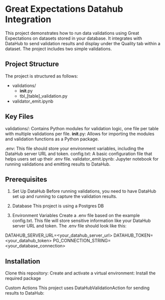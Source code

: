 # Great Expectations Datahub Integration

This project demonstrates how to run data validations using Great Expectations on datasets stored in your database. It integrates with DataHub to send validation results and display under the Quality tab within a dataset. The project includes two simple validations.

## Project Structure
The project is structured as follows:

- validations/
    - __init__.py
    - tbl_[table]_validation.py
- validator_emit.ipynb

## Key Files
validations/: Contains Python modules for validation logic, one file per table with multiple validations per file.
__init__.py: Allows for importing the modules and validation functions as a Python package.

.env: This file should store your environment variables, including the DataHub server URL and token.
config.txt: A basic configuration file that helps users set up their .env file.
validator_emit.ipynb: Jupyter notebook for running validations and emitting results to DataHub.

## Prerequisites
1. Set Up DataHub
Before running validations, you need to have DataHub set up and running to capture the validation results.

2. Database
This project is using a Postgres DB

3. Environment Variables
Create a .env file based on the example config.txt. This file will store sensitive information like your DataHub server URL and token. The .env file should look like this:

DATAHUB_SERVER_URL=<your_datahub_server_url>
DATAHUB_TOKEN=<your_datahub_token>
PG_CONNECTION_STRING=<your_database_connection>

## Installation
Clone this repository:
Create and activate a virtual environment:
Install the required package

Custom Actions
This project uses DataHubValidationAction for sending results to DataHub:
